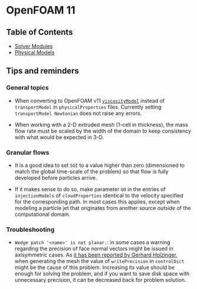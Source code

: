 # OpenFOAM 11

## Table of Contents

- [Solver Modules](OpenFOAM.org/Solver-Modules.md)
- [Physical Models](OpenFOAM.org/Physical-Models.md)

## Tips and reminders

### General topics

- When converting to OpenFOAM v11 [`viscosityModel`](https://cpp.openfoam.org/v11/viscosityModel_8H.html) instead of `transportModel` in `physicalProperties` files. Currently setting `transportModel Newtonian` does not raise any errors.

- When working with a 2-D extruded mesh (1-cell in thickness), the mass flow rate must be scaled by the width of the domain to keep consistency with what would be expected in 3-D.

### Granular flows

- It is a good idea to set `SOI` to a value higher than zero (dimensioned to match the global time-scale of the problem) so that flow is fully developed before particles arrive.

- If it makes sense to do so, make parameter `U0` in the entries of `injectionModels` of `cloudProperties` identical to the velocity specified for the corresponding path. In most cases this applies, except when modeling a particle jet that originates from another source *outside* of the computational domain.

### Troubleshooting

- `Wedge patch '<name>' is not planar.`: in some cases a warning regarding the precision of face normal vectors might be issued in axisymmetric cases. As [it has been reported by Gerhard Holzinger](https://www.researchgate.net/publication/340174689_OpenFoam_-_a_little_user_manual), when generating the mesh the value of `writePrecision` in `controlDict` might be the cause of this problem. Increasing its value should be enough for solving the problem, and if you want to save disk space with unnecessary precision, it can be decreased back for problem solution.
